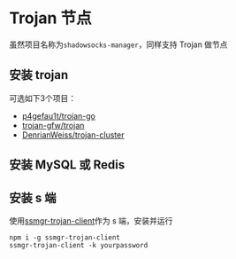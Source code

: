 # Trojan 节点

虽然项目名称为`shadowsocks-manager`，同样支持 Trojan 做节点

## 安装 trojan

可选如下3个项目：

* [p4gefau1t/trojan-go](https://github.com/p4gefau1t/trojan-go)
* [trojan-gfw/trojan](https://github.com/trojan-gfw/trojan)
* [DenrianWeiss/trojan-cluster](https://github.com/DenrianWeiss/trojan-cluster)

## 安装 MySQL 或 Redis

## 安装 s 端

使用[ssmgr-trojan-client](https://github.com/llc1123/ssmgr-trojan-client)作为 s 端，安装并运行

```
npm i -g ssmgr-trojan-client
ssmgr-trojan-client -k yourpassword
```